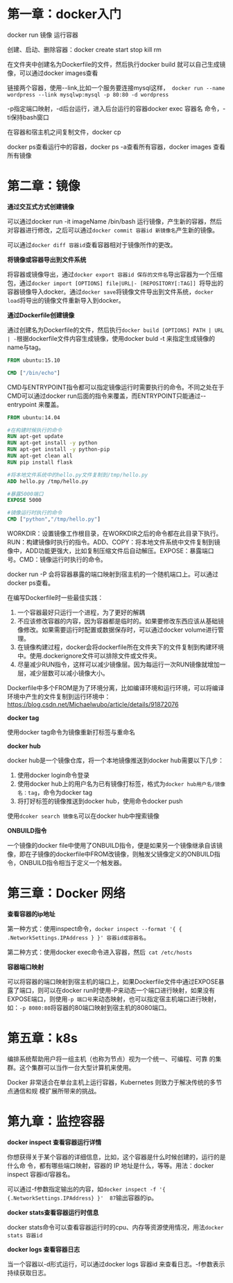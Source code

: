 # 第一章：docker入门

docker run 镜像   运行容器

创建、启动、删除容器：docker create start stop kill rm

在文件夹中创建名为Dockerfile的文件，然后执行docker build 就可以自己生成镜像，可以通过docker images查看

链接两个容器，使用--link,比如一个服务要连接mysql这样，` docker run --name wordpress --link mysqlwp:mysql -p 80:80 -d wordpress`

-p指定端口映射，-d后台运行，进入后台运行的容器docker exec 容器名 命令，-ti保持bash窗口

在容器和宿主机之间复制文件，docker cp

docker ps查看运行中的容器，docker ps -a查看所有容器，docker images 查看所有镜像

# 第二章：镜像

**通过交互式方式创建镜像**

可以通过docker run -it imageName /bin/bash 运行镜像，产生新的容器，然后对容器进行修改，之后可以通过`docker commit 容器id 新镜像名`产生新的镜像。

可以通过`docker diff 容器id`查看容器相对于镜像所作的更改。

**将镜像或容器导出到文件系统**

将容器或镜像导出，通过`docker export 容器id 保存的文件名`导出容器为一个压缩包，通过`docker import [OPTIONS] file|URL|- [REPOSITORY[:TAG]] `将导出的容器镜像导入docker。通过`docker save`将镜像文件导出到文件系统，`docker load`将导出的镜像文件重新导入到docker。

**通过Dockerfile创建镜像**

通过创建名为Dockerfile的文件，然后执行`docker build [OPTIONS] PATH | URL | -`根据dockerfile文件内容生成镜像，使用docker buld -t 来指定生成镜像的name与tag。

```dockerfile
FROM ubuntu:15.10

CMD ["/bin/echo"]
```

CMD与ENTRYPOINT指令都可以指定镜像运行时需要执行的命令。不同之处在于CMD可以通过docker run后面的指令来覆盖，而ENTRYPOINT只能通过--entrypoint 来覆盖。

```dockerfile
FROM ubuntu:14.04

#在构建时候执行的命令
RUN apt-get update
RUN apt-get install -y python
RUN apt-get install -y python-pip
RUN apt-get clean all
RUN pip install flask

#将本地文件系统中的hello.py文件复制到/tmp/hello.py
ADD hello.py /tmp/hello.py 

#暴露5000端口
EXPOSE 5000

#镜像运行时执行的命令
CMD ["python","/tmp/hello.py"]
```

WORKDIR：设置镜像工作根目录，在WORKDIR之后的命令都在此目录下执行。RUN：构建镜像时执行的指令。ADD、COPY：将本地文件系统中文件复制到镜像中，ADD功能更强大，比如复制压缩文件后自动解压。EXPOSE：暴露端口号。CMD：镜像运行时执行的命令。

docker run -P 会将容器暴露的端口映射到宿主机的一个随机端口上。可以通过docker ps查看。

在编写Dockerfile时一些最佳实践：

1. 一个容器最好只运行一个进程，为了更好的解耦
2. 不应该修改容器的内容，因为容器都是临时的。如果要修改东西应该从基础镜像修改。如果需要运行时配置或数据保存时，可以通过docker volume进行管理。
3. 在镜像构建过程，docker会将dockerfile所在文件夹下的文件复制到构建环境中。使用.dockerignore文件可以排除文件或文件夹。
4. 尽量减少RUN指令，这样可以减少镜像层。因为每运行一次RUN镜像就增加一层，减少层数可以减小镜像大小。

Dockerfile中多个FROM是为了环境分离，比如编译环境和运行环境，可以将编译环境中产生的文件复制到运行环境中：https://blog.csdn.net/Michaelwubo/article/details/91872076

**docker tag**

使用docker tag命令为镜像重新打标签与重命名

**docker hub**

docker hub是一个镜像仓库，将一个本地镜像推送到docker hub需要以下几步：

1. 使用docker login命令登录
2. 使用docker hub上的用户名为已有镜像打标签，格式为`docker hub用户名/镜像名：tag`，命令为docker tag
3. 将打好标签的镜像推送到docker hub，使用命令docker push

使用`dcoker search 镜像名`可以在docker hub中搜索镜像

**ONBUILD指令**

一个镜像的docker file中使用了ONBUILD指令，便是如果另一个镜像继承自该镜像，即在子镜像的dockerfile中FROM改镜像，则触发父镜像定义的ONBUILD指令，ONBUILD指令相当于定义一个触发器。

# 第三章：Docker 网络

**查看容器的ip地址**

第一种方式：使用inspect命令，`docker inspect --format '{ { .NetworkSettings.IPAddress } }' 容器id或容器名`。

第二种方式：使用docker exec命令进入容器，然后` cat /etc/hosts`

**容器端口映射**

可以将容器的端口映射到宿主机的端口上，如果Dockerfile文件中通过EXPOSE暴露了端口，则可以在docker run时使用-P来动态一个端口进行映射，如果没有EXPOSE端口，则使用`-p 端口号`来动态映射，也可以指定宿主机端口进行映射，如：`-p 8080:80`将容器的80端口映射到宿主机的8080端口。

# 第五章：k8s

编排系统帮助用户将一组主机（也称为节点）视为一个统一、可编程、可靠 的集群。这个集群可以当作一台大型计算机来使用。

Docker 非常适合在单台主机上运行容器，Kubernetes 则致力于解决传统的多节点通信和规 模扩展所带来的挑战。

# 第九章：监控容器

**docker inspect 查看容器运行详情**

你想获得关于某个容器的详细信息，比如，这个容器是什么时候创建的，运行的是什么命 令，都有哪些端口映射，容器的 IP 地址是什么，等等。用法：docker inspect 容器id/容器名。

可以通过-f参数指定输出的内容，如`docker inspect -f '{ {.NetworkSettings.IPAddress} }'  87`输出容器的ip。

**docker stats查看容器运行时信息**

docker stats命令可以查看容器运行时的cpu、内存等资源使用情况，用法`docker stats 容器id`

**docker logs 查看容器日志**

当一个容器以-d形式运行，可以通过docker logs 容器id 来查看日志。-f参数表示持续获取日志。





